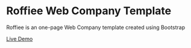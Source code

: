 # Roffiee Web Company Template

Roffiee is an one-page Web Company template created using Bootstrap

[Live Demo](https://raw.githack.com/erdembaran/roffiee-web-company-template/main/index.html)
